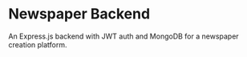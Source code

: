 # Newspaper Backend

An Express.js backend with JWT auth and MongoDB for a newspaper creation platform.